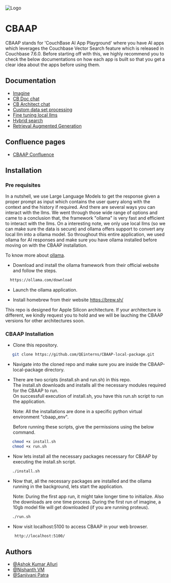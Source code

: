 
![Logo](https://upload.wikimedia.org/wikipedia/commons/b/bc/Couchbase_logo.png)


# CBAAP

CBAAP stands for 'CouchBase AI App Playground' where you have AI apps which leverages the Couchbase Vector Search feature which is released in Couchbase 7.6.0. Before starting off with this, we highly recommend you to check the below documentations on how each app is built so that you get a clear idea about the apps before using them.



## Documentation

 - [Imagine](https://docs.google.com/document/d/1FZAOpi4hl6U8g-0txM5l65wOkNrPYcLzCpK3pL-Dv0E/edit?usp=sharing)
 - [CB Doc chat](https://docs.google.com/document/d/1N0oHC3sZXn_tffDy3XpENkDFoIA3bt5vUJ2w9QchLSs/edit?usp=drive_link)
 - [CB Architect chat](https://docs.google.com/document/d/1jpr79XrbtnHQ6MaP_V3OcMoBLDsj2KFU1LkGTH8KtSs/edit?usp=drive_link)
 - [Custom data set processing](https://docs.google.com/document/d/14zG_NXUELs4A2x4kHxsDFzCsTWG2VNV2rSnQF8Z0oDs/edit?usp=drive_link)
 - [Fine tuning local llms](https://docs.google.com/document/d/1nyDkyD2N16UMmGjLXumqXacWZZkNDi_h0Wh1lpJvmoA/edit?usp=drive_link)
 - [Hybrid search](https://docs.google.com/document/d/1PBQ28B5bk6UEozo7RF0vpNphluu2D92v0kxuO5wOz9c/edit?usp=drive_link)
 - [Retrieval Augmented Generation](https://docs.google.com/document/d/1dGrhkSQYk2pKX9-AojdJgPQ0fFMY3GkGK0oFbWgq43E/edit?usp=sharing)




## Confluence pages

 - [CBAAP Confluence](https://couchbasecloud.atlassian.net/wiki/spaces/QA/pages/2179793032/CBAAP+-+Couchbase+AI+App+Playground+-+Intern+Project)





## Installation

### Pre requisites

In a nutshell, we use Large Language Models to get the response given a proper prompt as input which contains the user query along with the context and the history if required. And there are several ways you can interact with the llms. We went through those wide range of options and came to a conclusion that, the framework "ollama" is very fast and efficient to interact with the llms. 
On a interesting note, we only use local llms (so we can make sure the data is secure) and ollama offers support to convert any local llm into a ollama model.
So throughout this entire application, we used ollama for AI responses and make sure you have ollama installed before moving on with the CBAAP installation.

To know more about [ollama](https://docs.google.com/document/d/1FZAOpi4hl6U8g-0txM5l65wOkNrPYcLzCpK3pL-Dv0E/edit?usp=sharing).

- Download and install the ollama framework from their official website and follow the steps.

```bash
  https://ollama.com/download
```

- Launch the ollama application.


- Install homebrew from their website
   https://brew.sh/

This repo is designed for Apple Silicon architecture. If your architecture is different, we kindly request you to hold and we will be lauching the CBAAP versions for other architectures soon.


### CBAAP Installation


- Clone this repository.
```bash
   git clone https://github.com/QEinterns/CBAAP-local-package.git
```
- Navigate into the cloned repo and make sure you are inside the CBAAP-local-package directory.

- There are two scripts (install.sh and run.sh) in this repo.\
   The install.sh downloads and installs all the necessary modules required for the CBAAP to run.\
   On successfull execution of install.sh, you have this run.sh script to run the application.

   Note: All the installations are done in a specific python virtual environment "cbaap_env".

   Before running these scripts, give the permissions using the below command.
```bash
   chmod +x install.sh
   chmod +x run.sh
```
- Now lets install all the necessary packages necessary for CBAAP by executing the install.sh script.
```bash
   ./install.sh
```
- Now that, all the necessary packages are installed and the ollama running in the background, lets start the application.

   Note: During the first app run, it might take longer time to initialize. Also the downloads are one time process. During the first run of imagine, a 10gb model file will get downloaded (if you are running proteus).
```bash
   ./run.sh
```

- Now visit localhost:5100 to access CBAAP in your web browser.
```bash
    http://localhost:5100/
```



## Authors

- [@Ashok Kumar Alluri](ashokkumar.alluri@couchbase.com)
- [@Nishanth VM](nishath.vm@couchbase.com)
- [@Sanjivani Patra](sanjivani.patra@couchbase.com)
